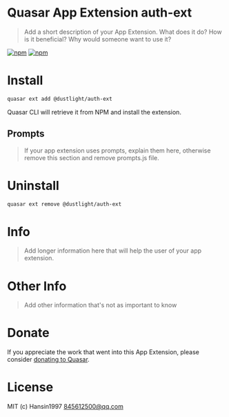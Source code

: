 # Quasar App Extension auth-ext

> Add a short description of your App Extension. What does it do? How is it beneficial? Why would someone want to use it?

[![npm](https://img.shields.io/npm/v/@dustlight/quasar-app-extension-auth-ext.svg?label=quasar-app-extension-auth-ext)](https://www.npmjs.com/package/@dustlight/quasar-app-extension-auth-ext)
[![npm](https://img.shields.io/npm/dt/@dustlight/quasar-app-extension-auth-ext.svg)](https://www.npmjs.com/package/@dustlight/quasar-app-extension-auth-ext)

# Install
```bash
quasar ext add @dustlight/auth-ext
```
Quasar CLI will retrieve it from NPM and install the extension.

## Prompts

> If your app extension uses prompts, explain them here, otherwise remove this section and remove prompts.js file.

# Uninstall
```bash
quasar ext remove @dustlight/auth-ext
```

# Info
> Add longer information here that will help the user of your app extension.

# Other Info
> Add other information that's not as important to know

# Donate
If you appreciate the work that went into this App Extension, please consider [donating to Quasar](https://donate.quasar.dev).

# License
MIT (c) Hansin1997 <845612500@qq.com>
